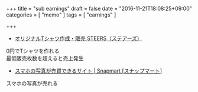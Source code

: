 +++
title = "sub earnings"
draft = false
date = "2016-11-21T18:08:25+09:00"
categories = [ "memo" ]
tags = [ "earnings" ]

+++


- [オリジナルTシャツ作成・販売 STEERS（ステアーズ）](https://steers.jp/)

0円でTシャツを作れる  
最低販売枚数を超えると売上発生  

- [スマホの写真が売買できるサイト \| Snapmart \[スナップマート\]](https://snapmart.jp/)

スマホの写真が売れる  
